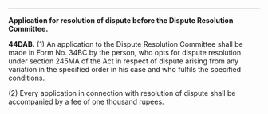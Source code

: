 ****

**Application for resolution of dispute before the Dispute Resolution Committee.**

**44DAB.** (1) An application to the Dispute Resolution Committee shall be made in Form No. 34BC by the person, who opts for dispute resolution under section 245MA of the Act in respect of dispute arising from any variation in the specified order in his case and who fulfils the specified conditions.

(2) Every application in connection with resolution of dispute shall be accompanied by a fee of one thousand rupees.